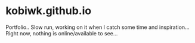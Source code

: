 # kobiwk.github.io
Portfolio.. Slow run, working on it when I catch some time and inspiration... Right now, nothing is online/available to see...
